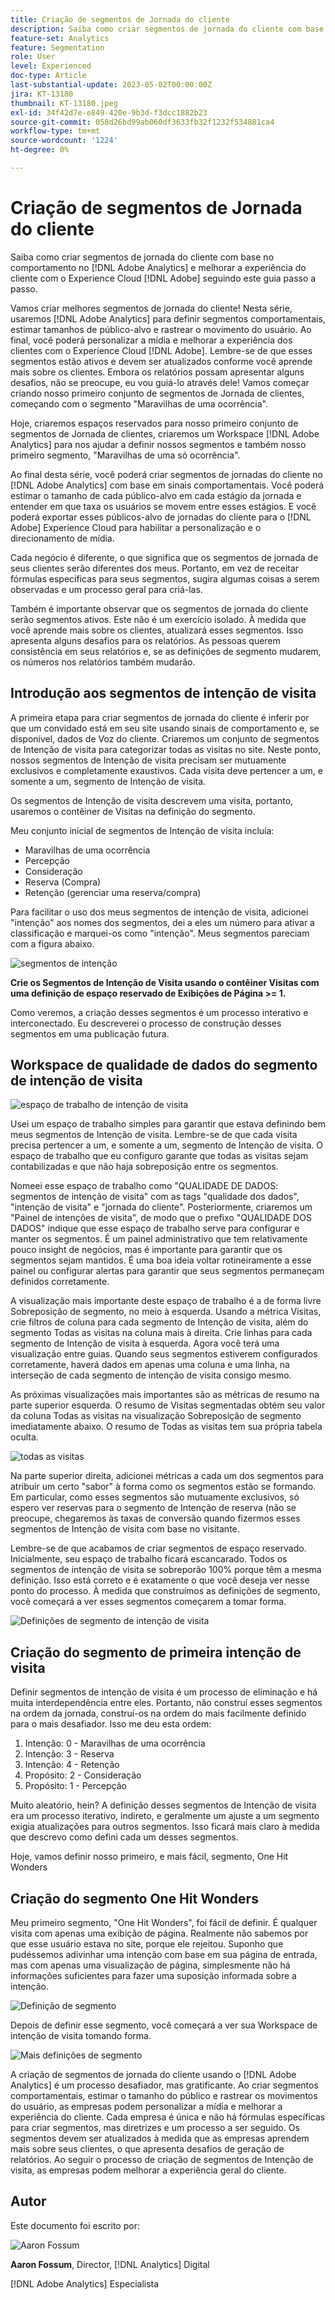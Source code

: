 ```yaml
---
title: Criação de segmentos de Jornada do cliente
description: Saiba como criar segmentos de jornada do cliente com base no comportamento no [!DNL Adobe Analytics] e melhorar a experiência do cliente com o [!DNL Adobe] Experience Cloud seguindo este guia passo a passo.
feature-set: Analytics
feature: Segmentation
role: User
level: Experienced
doc-type: Article
last-substantial-update: 2023-05-02T00:00:00Z
jira: KT-13180
thumbnail: KT-13180.jpeg
exl-id: 34f42d7e-e849-420e-9b3d-f3dcc1882b23
source-git-commit: 058d26bd99ab060df3633fb32f1232f534881ca4
workflow-type: tm+mt
source-wordcount: '1224'
ht-degree: 0%

---
```


# Criação de segmentos de Jornada do cliente

Saiba como criar segmentos de jornada do cliente com base no comportamento no [!DNL Adobe Analytics] e melhorar a experiência do cliente com o Experience Cloud [!DNL Adobe] seguindo este guia passo a passo.

Vamos criar melhores segmentos de jornada do cliente! Nesta série, usaremos [!DNL Adobe Analytics] para definir segmentos comportamentais, estimar tamanhos de público-alvo e rastrear o movimento do usuário. Ao final, você poderá personalizar a mídia e melhorar a experiência dos clientes com o Experience Cloud [!DNL Adobe]. Lembre-se de que esses segmentos estão ativos e devem ser atualizados conforme você aprende mais sobre os clientes. Embora os relatórios possam apresentar alguns desafios, não se preocupe, eu vou guiá-lo através dele! Vamos começar criando nosso primeiro conjunto de segmentos de Jornada de clientes, começando com o segmento &quot;Maravilhas de uma ocorrência&quot;.

Hoje, criaremos espaços reservados para nosso primeiro conjunto de segmentos de Jornada de clientes, criaremos um Workspace [!DNL Adobe Analytics] para nos ajudar a definir nossos segmentos e também nosso primeiro segmento, &quot;Maravilhas de uma só ocorrência&quot;.

Ao final desta série, você poderá criar segmentos de jornadas do cliente no [!DNL Adobe Analytics] com base em sinais comportamentais. Você poderá estimar o tamanho de cada público-alvo em cada estágio da jornada e entender em que taxa os usuários se movem entre esses estágios. E você poderá exportar esses públicos-alvo de jornadas do cliente para o [!DNL Adobe] Experience Cloud para habilitar a personalização e o direcionamento de mídia.

Cada negócio é diferente, o que significa que os segmentos de jornada de seus clientes serão diferentes dos meus. Portanto, em vez de receitar fórmulas específicas para seus segmentos, sugira algumas coisas a serem observadas e um processo geral para criá-las.

Também é importante observar que os segmentos de jornada do cliente serão segmentos ativos. Este não é um exercício isolado. À medida que você aprende mais sobre os clientes, atualizará esses segmentos. Isso apresenta alguns desafios para os relatórios. As pessoas querem consistência em seus relatórios e, se as definições de segmento mudarem, os números nos relatórios também mudarão.

## Introdução aos segmentos de intenção de visita

A primeira etapa para criar segmentos de jornada do cliente é inferir por que um convidado está em seu site usando sinais de comportamento e, se disponível, dados de Voz do cliente. Criaremos um conjunto de segmentos de Intenção de visita para categorizar todas as visitas no site. Neste ponto, nossos segmentos de Intenção de visita precisam ser mutuamente exclusivos e completamente exaustivos. Cada visita deve pertencer a um, e somente a um, segmento de Intenção de visita.

Os segmentos de Intenção de visita descrevem uma visita, portanto, usaremos o contêiner de Visitas na definição do segmento.

Meu conjunto inicial de segmentos de Intenção de visita incluía:

* Maravilhas de uma ocorrência
* Percepção
* Consideração
* Reserva (Compra)
* Retenção (gerenciar uma reserva/compra)

Para facilitar o uso dos meus segmentos de intenção de visita, adicionei &quot;intenção&quot; aos nomes dos segmentos, dei a eles um número para ativar a classificação e marquei-os como &quot;intenção&quot;. Meus segmentos pareciam com a figura abaixo.

![segmentos de intenção](assets/intent-segments.png)

**Crie os Segmentos de Intenção de Visita usando o contêiner Visitas com uma definição de espaço reservado de Exibições de Página >= 1.**

Como veremos, a criação desses segmentos é um processo interativo e interconectado. Eu descreverei o processo de construção desses segmentos em uma publicação futura.

## Workspace de qualidade de dados do segmento de intenção de visita

![espaço de trabalho de intenção de visita](assets/visit-intent-workspace.png)

Usei um espaço de trabalho simples para garantir que estava definindo bem meus segmentos de Intenção de visita. Lembre-se de que cada visita precisa pertencer a um, e somente a um, segmento de Intenção de visita. O espaço de trabalho que eu configuro garante que todas as visitas sejam contabilizadas e que não haja sobreposição entre os segmentos.

Nomeei esse espaço de trabalho como &quot;QUALIDADE DE DADOS: segmentos de intenção de visita&quot; com as tags &quot;qualidade dos dados&quot;, &quot;intenção de visita&quot; e &quot;jornada do cliente&quot;. Posteriormente, criaremos um &quot;Painel de intenções de visita&quot;, de modo que o prefixo &quot;QUALIDADE DOS DADOS&quot; indique que esse espaço de trabalho serve para configurar e manter os segmentos. É um painel administrativo que tem relativamente pouco insight de negócios, mas é importante para garantir que os segmentos sejam mantidos. É uma boa ideia voltar rotineiramente a esse painel ou configurar alertas para garantir que seus segmentos permaneçam definidos corretamente.

A visualização mais importante deste espaço de trabalho é a de forma livre Sobreposição de segmento, no meio à esquerda. Usando a métrica Visitas, crie filtros de coluna para cada segmento de Intenção de visita, além do segmento Todas as visitas na coluna mais à direita. Crie linhas para cada segmento de Intenção de visita à esquerda. Agora você terá uma visualização entre guias. Quando seus segmentos estiverem configurados corretamente, haverá dados em apenas uma coluna e uma linha, na interseção de cada segmento de intenção de visita consigo mesmo.

As próximas visualizações mais importantes são as métricas de resumo na parte superior esquerda. O resumo de Visitas segmentadas obtém seu valor da coluna Todas as visitas na visualização Sobreposição de segmento imediatamente abaixo. O resumo de Todas as visitas tem sua própria tabela oculta.

![todas as visitas](assets/all-visits.png)

Na parte superior direita, adicionei métricas a cada um dos segmentos para atribuir um certo &quot;sabor&quot; à forma como os segmentos estão se formando. Em particular, como esses segmentos são mutuamente exclusivos, só espero ver reservas para o segmento de Intenção de reserva (não se preocupe, chegaremos às taxas de conversão quando fizermos esses segmentos de Intenção de visita com base no visitante.

Lembre-se de que acabamos de criar segmentos de espaço reservado. Inicialmente, seu espaço de trabalho ficará escancarado. Todos os segmentos de intenção de visita se sobreporão 100% porque têm a mesma definição. Isso está correto e é exatamente o que você deseja ver nesse ponto do processo. À medida que construímos as definições de segmento, você começará a ver esses segmentos começarem a tomar forma.

![Definições de segmento de intenção de visita](assets/visit-intent-segment-defs.png)

## Criação do segmento de primeira intenção de visita

Definir segmentos de intenção de visita é um processo de eliminação e há muita interdependência entre eles. Portanto, não construí esses segmentos na ordem da jornada, construí-os na ordem do mais facilmente definido para o mais desafiador. Isso me deu esta ordem:

1. Intenção: 0 - Maravilhas de uma ocorrência
1. Intenção: 3 - Reserva
1. Intenção: 4 - Retenção
1. Propósito: 2 - Consideração
1. Propósito: 1 - Percepção

Muito aleatório, hein? A definição desses segmentos de Intenção de visita era um processo iterativo, indireto, e geralmente um ajuste a um segmento exigia atualizações para outros segmentos. Isso ficará mais claro à medida que descrevo como defini cada um desses segmentos.

Hoje, vamos definir nosso primeiro, e mais fácil, segmento, One Hit Wonders

## Criação do segmento One Hit Wonders

Meu primeiro segmento, &quot;One Hit Wonders&quot;, foi fácil de definir. É qualquer visita com apenas uma exibição de página. Realmente não sabemos por que esse usuário estava no site, porque ele rejeitou. Suponho que pudéssemos adivinhar uma intenção com base em sua página de entrada, mas com apenas uma visualização de página, simplesmente não há informações suficientes para fazer uma suposição informada sobre a intenção.

![Definição de segmento](assets/segment-def.png)

Depois de definir esse segmento, você começará a ver sua Workspace de intenção de visita tomando forma.

![Mais definições de segmento](assets/more-segment-defs.png)

A criação de segmentos de jornada do cliente usando o [!DNL Adobe Analytics] é um processo desafiador, mas gratificante. Ao criar segmentos comportamentais, estimar o tamanho do público e rastrear os movimentos do usuário, as empresas podem personalizar a mídia e melhorar a experiência do cliente. Cada empresa é única e não há fórmulas específicas para criar segmentos, mas diretrizes e um processo a ser seguido. Os segmentos devem ser atualizados à medida que as empresas aprendem mais sobre seus clientes, o que apresenta desafios de geração de relatórios. Ao seguir o processo de criação de segmentos de Intenção de visita, as empresas podem melhorar a experiência geral do cliente.

## Autor

Este documento foi escrito por:

![Aaron Fossum](assets/aaron-headshot.png)

**Aaron Fossum**, Director, [!DNL Analytics] Digital

[!DNL Adobe Analytics] Especialista

